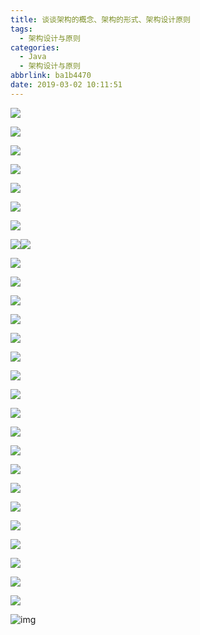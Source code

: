 ```yaml
---
title: 谈谈架构的概念、架构的形式、架构设计原则
tags:
  - 架构设计与原则
categories:
  - Java
  - 架构设计与原则
abbrlink: ba1b4470
date: 2019-03-02 10:11:51
---
```


![](https://ws3.sinaimg.cn/large/006tKfTcly1g0o8cbwamwj316f0u0ady.jpg)

<!--more-->

![](https://ws2.sinaimg.cn/large/006tKfTcly1g0o8cq1tshj316f0u0gsj.jpg)

![](https://ws3.sinaimg.cn/large/006tKfTcly1g0o8cuyk9oj316f0u00wq.jpg)

![](https://ws4.sinaimg.cn/large/006tKfTcly1g0o8d0daqmj316f0u0jvz.jpg)

![](https://ws3.sinaimg.cn/large/006tKfTcly1g0o8d451xlj316f0u00wq.jpg)

![](https://ws2.sinaimg.cn/large/006tKfTcly1g0o8daar54j316f0u0qdy.jpg)

![](https://ws2.sinaimg.cn/large/006tKfTcly1g0o8derwiej316f0u0dna.jpg)

![](https://ws4.sinaimg.cn/large/006tKfTcly1g0o8dj301ij316f0u0n34.jpg)![](https://ws4.sinaimg.cn/large/006tKfTcly1g0o8dj301ij316f0u0n34.jpg)

![](https://ws4.sinaimg.cn/large/006tKfTcly1g0o8dp2idhj316f0u0tgw.jpg)

![](https://ws4.sinaimg.cn/large/006tKfTcly1g0o8dvb6dkj316f0u0dn5.jpg)

![](https://ws2.sinaimg.cn/large/006tKfTcly1g0o8e1i3b5j316f0u0gsx.jpg)

![](https://ws2.sinaimg.cn/large/006tKfTcly1g0o8e67en1j316f0u0jwv.jpg)

![](https://ws1.sinaimg.cn/large/006tKfTcly1g0o8emm7bzj316f0u044t.jpg)

![](https://ws3.sinaimg.cn/large/006tKfTcly1g0o8evcwacj316f0u014q.jpg)

![](https://ws4.sinaimg.cn/large/006tKfTcly1g0o8f25ueij316f0u0gr8.jpg)

![](https://ws1.sinaimg.cn/large/006tKfTcly1g0o8f6v4xuj316f0u0jxa.jpg)

![](https://ws3.sinaimg.cn/large/006tKfTcly1g0o8fbomwuj316f0u0qfm.jpg)

![](https://ws1.sinaimg.cn/large/006tKfTcly1g0o8fhsdsej316f0u07g1.jpg)

![](https://ws2.sinaimg.cn/large/006tKfTcly1g0o8fnw5ggj316f0u013g.jpg)

![](https://ws1.sinaimg.cn/large/006tKfTcly1g0o8fu2e3gj316f0u0gtd.jpg)

![](https://ws1.sinaimg.cn/large/006tKfTcly1g0o8g0ynouj316f0u0gri.jpg)

![](https://ws4.sinaimg.cn/large/006tKfTcly1g0o8g73l65j316f0u0wqx.jpg)

![](https://ws1.sinaimg.cn/large/006tKfTcly1g0o8gf3n99j316f0u043c.jpg)

![](https://ws1.sinaimg.cn/large/006tKfTcly1g0o8gjj20yj316f0u07cd.jpg)

![](https://ws3.sinaimg.cn/large/006tKfTcly1g0o8govg9yj316f0u0473.jpg)

![](https://ws1.sinaimg.cn/large/006tKfTcly1g0o8gt74w6j316f0u0aek.jpg)

![](https://ws1.sinaimg.cn/large/006tKfTcly1g0o8h1teuvj316f0u0q9b.jpg)

![img](http://www.rowkey.me/post_images/arch-new/arch-29.jpeg)